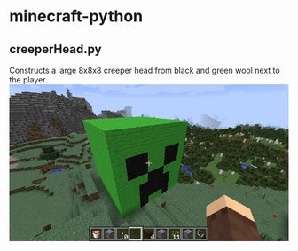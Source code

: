 # minecraft-python

## creeperHead.py
Constructs a large 8x8x8 creeper head from black and green wool next to the player.
![alt text](https://github.com/steubeng/minecraft-python/blob/main/images/2020-11-19_17.39.40.png?raw=true)
